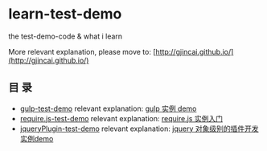 # learn-test-demo

the test-demo-code & what i learn

More relevant explanation, please move to: [http://gjincai.github.io/](http://gjincai.github.io/)

## 目 录

- [gulp-test-demo](/gulp-test-demo/)    relevant explanation: [gulp 实例 demo](http://gjincai.github.io/2016/03/15/gulp-%E5%AE%9E%E4%BE%8B-demo/)
- [require.js-test-demo](/require.js-test-demo/)     relevant explanation: [require.js 实例入门](http://gjincai.github.io/2016/04/01/require-js-%E5%AE%9E%E4%BE%8B%E5%85%A5%E9%97%A8/)
- [jqueryPlugin-test-demo](/jqueryPlugin-test-demo/)    relevant explanation: [jquery 对象级别的插件开发 实例demo](http://gjincai.github.io/2016/04/10/jquery-%E5%AF%B9%E8%B1%A1%E7%BA%A7%E5%88%AB%E7%9A%84%E6%8F%92%E4%BB%B6%E5%BC%80%E5%8F%91-%E5%AE%9E%E4%BE%8Bdemo/)
